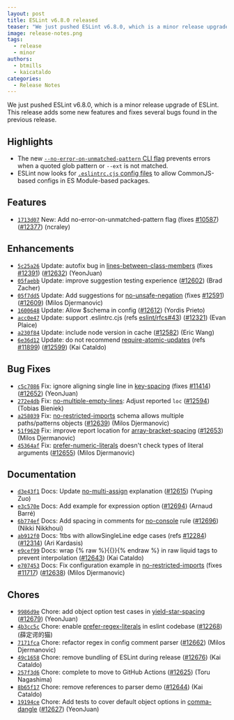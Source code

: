 ```yaml
---
layout: post
title: ESLint v6.8.0 released
teaser: "We just pushed ESLint v6.8.0, which is a minor release upgrade of ESLint. This release adds some new features and fixes several bugs found in the previous release."
image: release-notes.png
tags:
  - release
  - minor
authors:
  - btmills
  - kaicataldo
categories:
  - Release Notes
---
```


We just pushed ESLint v6.8.0, which is a minor release upgrade of ESLint. This release adds some new features and fixes several bugs found in the previous release.

## Highlights

* The new [`--no-error-on-unmatched-pattern` CLI flag](/docs/user-guide/command-line-interface#no-error-on-unmatched-pattern) prevents errors when a quoted glob pattern or `--ext` is not matched.
* ESLint now looks for [`.eslintrc.cjs` config files](/docs/user-guide/configuring#configuration-file-formats) to allow CommonJS-based configs in ES Module-based packages.

## Features


* [`1713d07`](https://github.com/eslint/eslint/commit/1713d0758b083f3840d724505f997a7cb20ff384) New: Add no-error-on-unmatched-pattern flag (fixes [#10587](https://github.com/eslint/eslint/issues/10587)) ([#12377](https://github.com/eslint/eslint/issues/12377)) (ncraley)




## Enhancements


* [`5c25a26`](https://github.com/eslint/eslint/commit/5c25a26608fbd9a1d0127c9a3653609aa4b63e86) Update: autofix bug in [lines-between-class-members](/docs/rules/lines-between-class-members) (fixes [#12391](https://github.com/eslint/eslint/issues/12391)) ([#12632](https://github.com/eslint/eslint/issues/12632)) (YeonJuan)
* [`05faebb`](https://github.com/eslint/eslint/commit/05faebb943456ad2b20117f3c8b3eccbe2e2fb03) Update: improve suggestion testing experience ([#12602](https://github.com/eslint/eslint/issues/12602)) (Brad Zacher)
* [`05f7dd5`](https://github.com/eslint/eslint/commit/05f7dd53ed91a6e3be9eb40825fb6d2207f82209) Update: Add suggestions for [no-unsafe-negation](/docs/rules/no-unsafe-negation) (fixes [#12591](https://github.com/eslint/eslint/issues/12591)) ([#12609](https://github.com/eslint/eslint/issues/12609)) (Milos Djermanovic)
* [`1600648`](https://github.com/eslint/eslint/commit/1600648d2880ffb1e9e414b31ff0f66ead7167f9) Update: Allow $schema in config ([#12612](https://github.com/eslint/eslint/issues/12612)) (Yordis Prieto)
* [`acc0e47`](https://github.com/eslint/eslint/commit/acc0e47572a9390292b4e313b4a4bf360d236358) Update: support .eslintrc.cjs (refs [eslint/rfcs#43](https://github.com/eslint/rfcs/issues/43)) ([#12321](https://github.com/eslint/eslint/issues/12321)) (Evan Plaice)
* [`a230f84`](https://github.com/eslint/eslint/commit/a230f8404e4f2423dd79378b065d24c12776775b) Update: include node version in cache ([#12582](https://github.com/eslint/eslint/issues/12582)) (Eric Wang)
* [`6e36d12`](https://github.com/eslint/eslint/commit/6e36d12d95e76022172fd0ec8a5e85c22fde6a8a) Update: do not recommend [require-atomic-updates](/docs/rules/require-atomic-updates) (refs [#11899](https://github.com/eslint/eslint/issues/11899)) ([#12599](https://github.com/eslint/eslint/issues/12599)) (Kai Cataldo)




## Bug Fixes


* [`c5c7086`](https://github.com/eslint/eslint/commit/c5c708666b450fb69522a55aa375626f9297dc6f) Fix: ignore aligning single line in [key-spacing](/docs/rules/key-spacing) (fixes [#11414](https://github.com/eslint/eslint/issues/11414)) ([#12652](https://github.com/eslint/eslint/issues/12652)) (YeonJuan)
* [`272e4db`](https://github.com/eslint/eslint/commit/272e4db6074283bc01cc6ec72c9e396bb3c110e6) Fix: [no-multiple-empty-lines](/docs/rules/no-multiple-empty-lines): Adjust reported `loc` ([#12594](https://github.com/eslint/eslint/issues/12594)) (Tobias Bieniek)
* [`a258039`](https://github.com/eslint/eslint/commit/a258039e556075d7d1f955a79d094ea103ec165a) Fix: [no-restricted-imports](/docs/rules/no-restricted-imports) schema allows multiple paths/patterns objects ([#12639](https://github.com/eslint/eslint/issues/12639)) (Milos Djermanovic)
* [`51f9620`](https://github.com/eslint/eslint/commit/51f9620cc55cc091fe38dbe68e4633de06297b8c) Fix: improve report location for [array-bracket-spacing](/docs/rules/array-bracket-spacing) ([#12653](https://github.com/eslint/eslint/issues/12653)) (Milos Djermanovic)
* [`45364af`](https://github.com/eslint/eslint/commit/45364afc9c7f0251348cd1a7a13656c3816435d7) Fix: [prefer-numeric-literals](/docs/rules/prefer-numeric-literals) doesn't check types of literal arguments ([#12655](https://github.com/eslint/eslint/issues/12655)) (Milos Djermanovic)




## Documentation


* [`d3e43f1`](https://github.com/eslint/eslint/commit/d3e43f1c10c5e19f40e7b3d3944b87f1b0c9c075) Docs: Update [no-multi-assign](/docs/rules/no-multi-assign) explanation ([#12615](https://github.com/eslint/eslint/issues/12615)) (Yuping Zuo)
* [`e3c570e`](https://github.com/eslint/eslint/commit/e3c570eaf3d1d44fb57bf42f1870887856e4c5a0) Docs: Add example for expression option ([#12694](https://github.com/eslint/eslint/issues/12694)) (Arnaud Barré)
* [`6b774ef`](https://github.com/eslint/eslint/commit/6b774ef0d849ccf5c1127b25e1fe7c3e438d586b) Docs: Add spacing in comments for [no-console](/docs/rules/no-console) rule ([#12696](https://github.com/eslint/eslint/issues/12696)) (Nikki Nikkhoui)
* [`ab912f0`](https://github.com/eslint/eslint/commit/ab912f0ef709a916ab9a27ea09d9d7adf046fb2d) Docs: 1tbs with allowSingleLine edge cases (refs [#12284](https://github.com/eslint/eslint/issues/12284)) ([#12314](https://github.com/eslint/eslint/issues/12314)) (Ari Kardasis)
* [`e9cef99`](https://github.com/eslint/eslint/commit/e9cef99e6ebec1faefdb576ca597e81ae4f04afd) Docs: wrap 
{% raw %}{{}}{% endraw %} in raw liquid tags to prevent interpolation ([#12643](https://github.com/eslint/eslint/issues/12643)) (Kai Cataldo)
* [`e707453`](https://github.com/eslint/eslint/commit/e70745325ff9e085acc6843dd8bfae5550645d4f) Docs: Fix configuration example in [no-restricted-imports](/docs/rules/no-restricted-imports) (fixes [#11717](https://github.com/eslint/eslint/issues/11717)) ([#12638](https://github.com/eslint/eslint/issues/12638)) (Milos Djermanovic)








## Chores


* [`9986d9e`](https://github.com/eslint/eslint/commit/9986d9e0baed0d3586bbee472fe2fae2ed625f5d) Chore: add object option test cases in [yield-star-spacing](/docs/rules/yield-star-spacing) ([#12679](https://github.com/eslint/eslint/issues/12679)) (YeonJuan)
* [`4b3cc5c`](https://github.com/eslint/eslint/commit/4b3cc5cd2459f04eae149faea0651785d7f9db0b) Chore: enable [prefer-regex-literals](/docs/rules/prefer-regex-literals) in eslint codebase ([#12268](https://github.com/eslint/eslint/issues/12268)) (薛定谔的猫)
* [`7171fca`](https://github.com/eslint/eslint/commit/7171fca6ef4e0e8f267658fc7d8f603f00eddd84) Chore: refactor regex in config comment parser ([#12662](https://github.com/eslint/eslint/issues/12662)) (Milos Djermanovic)
* [`49c1658`](https://github.com/eslint/eslint/commit/49c1658544ace24b9aaaa301af0fc07a2ef3bf30) Chore: remove bundling of ESLint during release ([#12676](https://github.com/eslint/eslint/issues/12676)) (Kai Cataldo)
* [`257f3d6`](https://github.com/eslint/eslint/commit/257f3d67905a52bf8602a5a5707c893cc90d7ca7) Chore: complete to move to GitHub Actions ([#12625](https://github.com/eslint/eslint/issues/12625)) (Toru Nagashima)
* [`8b65f17`](https://github.com/eslint/eslint/commit/8b65f175dfb4fac11ed7184537be400ed14996fb) Chore: remove references to parser demo ([#12644](https://github.com/eslint/eslint/issues/12644)) (Kai Cataldo)
* [`19194ce`](https://github.com/eslint/eslint/commit/19194cec724e016df02376bbeae31171be6f0bdf) Chore: Add tests to cover default object options in [comma-dangle](/docs/rules/comma-dangle) ([#12627](https://github.com/eslint/eslint/issues/12627)) (YeonJuan)
